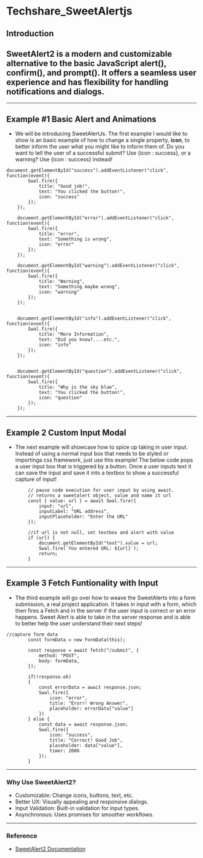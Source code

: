 # Techshare_SweetAlertjs

## Introduction
## SweetAlert2 is a modern and customizable alternative to the basic JavaScript alert(), confirm(), and prompt(). It offers a seamless user experience and has flexibility for handling notifications and dialogs.
---
## Example #1 Basic Alert and Animations
- We will be introducing SweetAlertJs. The first example I would like to show is an basic example of how to change a single property, **icon**, to better inform the user what you might like to inform them of. Do you want to tell the user of a successful submit? Use {icon : success}, or a warning? Use {icon : success} instead!

```
document.getElementById("success").addEventListener("click", function(event){
        Swal.fire({
            title: "Good job!",
            text: "You clicked the button!",
            icon: "success" 
        });
    });

    document.getElementById("error").addEventListener("click", function(event){
        Swal.fire({
            title: "error",
            text: "Something is wrong",
            icon: "error"
        });
    });

    document.getElementById("warning").addEventListener("click", function(event){
        Swal.fire({
            title: "Warning",
            text: "Something maybe wrong",
            icon: "warning"
        });
    });


    document.getElementById("info").addEventListener("click", function(event){
        Swal.fire({
            title: "More Information",
            text: "Did you know?....etc.",
            icon: "info"
        });
    });


    document.getElementById("question").addEventListener("click", function(event){
        Swal.fire({
            title: "Why is the sky blue",
            text: "You clicked the button!",
            icon: "question"
        });
    });
```

---

## Example 2 Custom Input Modal
-  The next example will showcase how to spice up taking in user input. Instead of using a normal input box that needs to be styled or importinga css framework, just use this example! The below code pops a user input box that is triggered by a button. Once a user inputs text it can  save the input and save it into a textbox to show a successful capture of input!


```
        // pause code execution for user input by using await.
        // returns a sweetalert object, value and name it url
        const { value: url } = await Swal.fire({
            input: "url",
            inputLabel: "URL address",
            inputPlaceholder: "Enter the URL"
        });

        //if url is not null, set textbox and alert with value
        if (url) {
            document.getElementById("text").value = url;
            Swal.fire(`You entered URL: ${url}`);
            return;
        }
```
---

## Example 3 Fetch Funtionality with Input 
- The third example will go over how to weave the SweetAlerts into a form submission, a real project application. It takes in input with a form, which then fires a Fetch and in the server if the user input is correct or an error happens. Sweet Alert is able to take in the server response and is able to better help the user understand their next steps!


```
//capture form data
        const formData = new FormData(this);

        const response = await fetch("/submit", {
            method: "POST",
            body: formData,
        });

        if(!response.ok)
        {
            const errorData = await response.json;
            Swal.fire({
                icon: "error",
                title: "Erorr! Wrong Answer",
                placeholder: errorData["value"]
            })
        } else {
            const data = await response.json;
            Swal.fire({
                icon: "success",
                title: "Correct! Good Job",
                placeholder: data["value"],
                timer: 2000
            });
        }
```

---

### Why Use SweetAlert2?
- Customizable: Change icons, buttons, text, etc.
- Better UX: Visually appealing and responsive dialogs.
- Input Validation: Built-in validation for input types.
- Asynchronous: Uses promises for smoother workflows.

---

### Reference
- [SweetAlert2 Documentation](https://sweetalert2.github.io)




